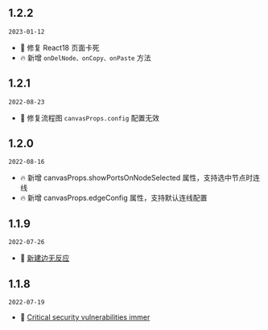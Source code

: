 ## 1.2.2

`2023-01-12`

- 🐞 修复 React18 页面卡死
- 🔥 新增 `onDelNode、onCopy、onPaste` 方法 

## 1.2.1

`2022-08-23`

- 🐞 修复流程图 `canvasProps.config` 配置无效

## 1.2.0

`2022-08-16`

- 🔥 新增 canvasProps.showPortsOnNodeSelected 属性，支持选中节点时连线
- 🔥 新增 canvasProps.edgeConfig 属性，支持默认连线配置

## 1.1.9

`2022-07-26`

- 🐞 [新建边无反应](https://github.com/ant-design/ant-design-charts/issues/1455)

## 1.1.8

`2022-07-19`

- 🐞 [Critical security vulnerabilities immer](https://github.com/ant-design/ant-design-charts/issues/1289)
